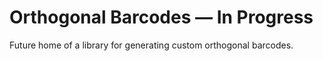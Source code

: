# Orthogonal Barcodes — In Progress 

Future home of a library for generating custom orthogonal barcodes.
